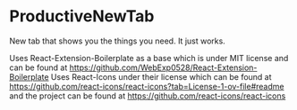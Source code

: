 # ProductiveNewTab

New tab that shows you the things you need. It just works.

Uses React-Extension-Boilerplate as a base which is under MIT license and can be found at https://github.com/WebExp0528/React-Extension-Boilerplate 
Uses React-Icons under their license which can be found at https://github.com/react-icons/react-icons?tab=License-1-ov-file#readme and the project can be found at https://github.com/react-icons/react-icons
